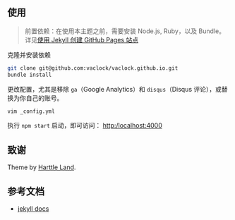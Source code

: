 ## 使用

> 前置依赖：在使用本主题之前，需要安装 Node.js, Ruby，以及 Bundle。详见[使用 Jekyll 创建 GitHub Pages 站点](https://docs.github.com/zh/pages/setting-up-a-github-pages-site-with-jekyll/creating-a-github-pages-site-with-jekyll)


克隆并安装依赖

```bash
git clone git@github.com:vaclock/vaclock.github.io.git
bundle install
```

更改配置，尤其是移除 `ga`（Google Analytics）和 `disqus`（Disqus 评论），或替换为你自己的账号。

```bash
vim _config.yml
```

执行 `npm start` 启动，即可访问： <http:/localhost:4000>

## 致谢
Theme by <a href="https://harttle.land">Harttle Land</a>.

## 参考文档
- [jekyll docs](https://jekyllrb.com/docs/)
